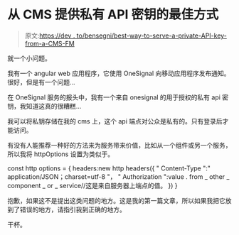 # 从 CMS 提供私有 API 密钥的最佳方式

> 原文:[https://dev . to/bensegni/best-way-to-serve-a-private-API-key-from-a-CMS-FM](https://dev.to/bensegni/best-way-to-serve-a-private-api-key-from-a-cms-fm)

就一个小问题。

我有一个 angular web 应用程序，它使用 OneSignal 向移动应用程序发布通知。很好，但是有一个问题...

在 OneSignal 服务的报头中，我有一个来自 onesignal 的用于授权的私有 api 密钥，我知道这真的很糟糕...

我可以将私钥存储在我的 cms 上，这个 api 端点对公众是私有的。只有登录后才能访问。

有没有人能推荐一种好的方法来为服务带来价值，比如从一个组件或另一个服务，所以我将 httpOptions 设置为类似于。

const http options = {
headers:new http headers({
" Content-Type ":" application/JSON；charset=utf-8 "，
" Authorization ":value . from _ other _ component _ or _ service//这是来自服务器上端点的值。
})
}

抱歉，如果这不是提出这类问题的地方。这是我的第一篇文章，所以如果我把它放到了错误的地方，请指引我到正确的地方。

干杯。